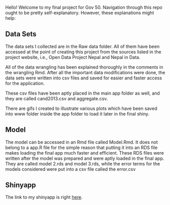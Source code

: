 
Hello! Welcome to my final project for Gov 50. Navigation through this repo
ought to be pretty self-explanatory. However, these explanations might help:

## Data Sets

The data sets I collected are in the Raw data folder. All of them have been
accessed at the point of creating this project from the sources listed in the 
project website, i.e., Open Data Project Nepal and Nepal in Data.

All of the data wrangling has been explained thoroughly in the comments in the
wrangling Rmd. After all the important data modifications were done, the
data sets were written into csv files and saved for easier and faster access
for the application.

These csv files have been aptly placed in the main app folder as well, and
they are called cand2013.csv and aggregate.csv.

There are gifs I created to illustrate various plots which have been saved
into www folder inside the app folder to load it later in the final shiny.

## Model

The model can be accessed in an Rmd file called Model.Rmd. It does not belong
to a app.R file for the simple reason that putting it into an RDS file makes
loading the final app much faster and efficient. These RDS files were written
after the model was prepared and were aptly loaded in the final app. They are
called model 2.rds and model 3.rds, while the error terms for the models
considered were put into a csv file called the error.csv

## Shinyapp

The link to my shinyapp is right
[here](https://angsonam.shinyapps.io/gender_politics_Nepal).
